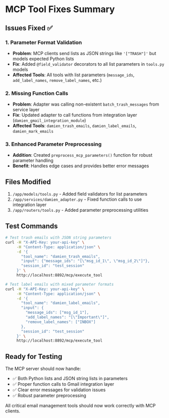 # MCP Tool Fixes Summary

## Issues Fixed ✅

### 1. Parameter Format Validation
- **Problem**: MCP clients send lists as JSON strings like `'["TRASH"]'` but models expected Python lists
- **Fix**: Added `@field_validator` decorators to all list parameters in `tools.py` models
- **Affected Tools**: All tools with list parameters (`message_ids`, `add_label_names`, `remove_label_names`, etc.)

### 2. Missing Function Calls
- **Problem**: Adapter was calling non-existent `batch_trash_messages` from service layer
- **Fix**: Updated adapter to call functions from integration layer (`damien_gmail_integration_module`)
- **Affected Tools**: `damien_trash_emails`, `damien_label_emails`, `damien_mark_emails`

### 3. Enhanced Parameter Preprocessing
- **Addition**: Created `preprocess_mcp_parameters()` function for robust parameter handling
- **Benefit**: Handles edge cases and provides better error messages

## Files Modified

1. `/app/models/tools.py` - Added field validators for list parameters
2. `/app/services/damien_adapter.py` - Fixed function calls to use integration layer
3. `/app/routers/tools.py` - Added parameter preprocessing utilities

## Test Commands

```bash
# Test trash emails with JSON string parameters
curl -H "X-API-Key: your-api-key" \
     -H "Content-Type: application/json" \
     -d '{
       "tool_name": "damien_trash_emails", 
       "input": {"message_ids": "[\"msg_id_1\", \"msg_id_2\"]"}, 
       "session_id": "test_session"
     }' \
     http://localhost:8892/mcp/execute_tool

# Test label emails with mixed parameter formats
curl -H "X-API-Key: your-api-key" \
     -H "Content-Type: application/json" \
     -d '{
       "tool_name": "damien_label_emails", 
       "input": {
         "message_ids": ["msg_id_1"], 
         "add_label_names": "[\"Important\"]",
         "remove_label_names": ["INBOX"]
       }, 
       "session_id": "test_session"
     }' \
     http://localhost:8892/mcp/execute_tool
```

## Ready for Testing

The MCP server should now handle:
- ✅ Both Python lists and JSON string lists in parameters
- ✅ Proper function calls to Gmail integration layer
- ✅ Clear error messages for validation issues
- ✅ Robust parameter preprocessing

All critical email management tools should now work correctly with MCP clients.
